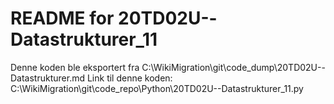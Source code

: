 # README for 20TD02U--Datastrukturer_11
Denne koden ble eksportert fra C:\WikiMigration\git\code_dump\20TD02U--Datastrukturer.md
Link til denne koden: C:\WikiMigration\git\code_repo\Python\20TD02U--Datastrukturer_11.py
